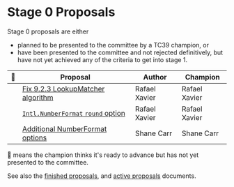 # Stage 0 Proposals

Stage 0 proposals are either

* planned to be presented to the committee by a TC39 champion, or
* have been presented to the committee and not rejected definitively, but have not yet achieved any of the criteria to get into stage 1.

| :rocket: | Proposal                                                             | Author           | Champion           |
| -------- | -------------------------------------------------------------------- | ---------------- | ------------------ |
|          | [Fix 9.2.3 LookupMatcher algorithm][]                                | Rafael Xavier    | Rafael Xavier      |
|          | [`Intl.NumberFormat` `round` option][intl.numberformat round option] | Rafael Xavier    | Rafael Xavier      |
|          | [Additional NumberFormat options][numberformat options]              | Shane Carr       | Shane Carr         |

🚀 means the champion thinks it's ready to advance but has not yet presented to the committee.

See also the [finished proposals](finished-proposals.md), and [active proposals](README.md) documents.

[fix 9.2.3 lookupmatcher algorithm]: https://github.com/rxaviers/ecma402-fix-lookup-matcher
[intl.numberformat round option]: https://github.com/rxaviers/ecma402-number-format-round-option
[numberformat options]: https://github.com/sffc/proposal-unified-intl-numberformat

